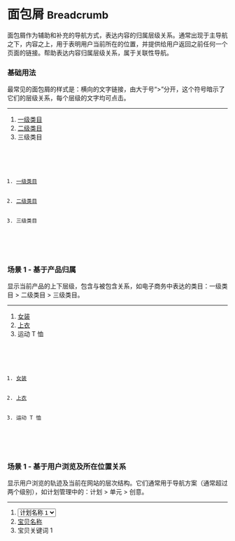 # 面包屑 <small>Breadcrumb</small>

面包屑作为辅助和补充的导航方式，表达内容的归属层级关系。通常出现于主导航之下，内容之上，用于表明用户当前所在的位置，并提供给用户返回之前任何一个页面的链接。帮助表达内容归属层级关系，属于关联性导航。

<div class="bs-example">
    <div class="content">
        <h3>基础用法</h3>
        <p>最常见的面包屑的样式是：横向的文字链接，由大于号“>”分开，这个符号暗示了它们的层级关系，每个层级的文字均可点击。</p>
        <hr>
        <ol class="breadcrumb">
            <li><a href="javascript:;">一级类目</a></li>
            <li><a href="javascript:;">二级类目</a></li>
            <li class="active">三级类目</li>
        </ol>
    </div>
    <pre><code class="hljs html">
        <ol class="breadcrumb">
            <li><a href="javascript:;">一级类目</a></li>
            <li><a href="javascript:;">二级类目</a></li>
            <li class="active">三级类目</li>
        </ol>
    </code></pre>
</div>

<div class="bs-example">
    <div class="content">
        <h3>场景 1 - 基于产品归属</h3>
        <p>显示当前产品的上下层级，包含与被包含关系，如电子商务中表达的类目：一级类目 > 二级类目 > 三级类目。</p>
        <hr>
        <ol class="breadcrumb">
            <li><a href="javascript:;">女装</a></li>
            <li><a href="javascript:;">上衣</a></li>
            <li class="active">运动 T 恤</li>
        </ol>
    </div>
    <pre><code class="hljs html">
        <ol class="breadcrumb">
            <li><a href="javascript:;">女装</a></li>
            <li><a href="javascript:;">上衣</a></li>
            <li class="active">运动 T 恤</li>
        </ol>
    </code></pre>
</div>

<div class="bs-example">
    <div class="content">
        <h3>场景 1 - 基于用户浏览及所在位置关系</h3>
        <p>显示用户浏览的轨迹及当前在网站的层次结构。它们通常用于导航方案（通常超过两个级别），如计划管理中的：计划 > 单元 > 创意。</p>
        <hr>
        <ol class="breadcrumb">
            <li>
                <select bx-name="components/dropdown">
                    <option value="1">计划名称 1</option>
                    <option value="2">计划名称 2</option>
                    <option value="3">计划名称 3</option>
                </select>
            </li>
            <li><a href="javascript:;">宝贝名称</a></li>
            <li class="active">宝贝关键词 1</li>
        </ol>
    </div>
</div>